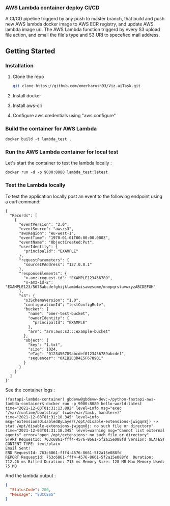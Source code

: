 ### AWS Lambda container deploy CI/CD

A CI/CD pipeline triggerd by any push to master branch, that build and push new AWS lambda docker image to AWS ECR registry, and update AWS lambda image uri.
The AWS Lambda function triggerd by every S3 upload file action, and email the file's type and S3 URI to specefied mail address.

## Getting Started

### Installation


1. Clone the repo    
   ```sh
   git clone https://github.com/omerharush93/Viz.aiTask.git
   ```
3. Install docker

4. Install aws-cli

5. Configure aws credentials using "aws configure"


### Build the container for AWS Lambda

```
docker build -t lambda_test . 
```

### Run the AWS Lambda container for local test

Let's start the container to test the lambda locally :

```
docker run -d -p 9000:8080 lambda_test:latest
```

### Test the Lambda locally

To test the application locally post an event to the following endpoint using a curl command:

```
{
  "Records": [
    {
      "eventVersion": "2.0",
      "eventSource": "aws:s3",
      "awsRegion": "eu-west-1",
      "eventTime": "1970-01-01T00:00:00.000Z",
      "eventName": "ObjectCreated:Put",
      "userIdentity": {
        "principalId": "EXAMPLE"
      },
      "requestParameters": {
        "sourceIPAddress": "127.0.0.1"
      },
      "responseElements": {
        "x-amz-request-id": "EXAMPLE123456789",
        "x-amz-id-2": "EXAMPLE123/5678abcdefghijklambdaisawesome/mnopqrstuvwxyzABCDEFGH"
      },
      "s3": {
        "s3SchemaVersion": "1.0",
        "configurationId": "testConfigRule",
        "bucket": {
          "name": "omer-test-bucket",
          "ownerIdentity": {
            "principalId": "EXAMPLE"
          },
          "arn": "arn:aws:s3:::example-bucket"
        },
        "object": {
          "key": "1.txt",
          "size": 1024,
          "eTag": "0123456789abcdef0123456789abcdef",
          "sequencer": "0A1B2C3D4E5F678901"
        }
      }
    }
  ]
}'
```

See the container logs :
```
(fastapi-lambda-container) gbdevw@gbdevw-dev:~/python-fastapi-aws-lambda-container$ docker run -p 9000:8080 hello-world:latest
time="2021-12-03T01:31:13.892" level=info msg="exec '/var/runtime/bootstrap' (cwd=/var/task, handler=)"
time="2021-12-03T01:31:18.345" level=info msg="extensionsDisabledByLayer(/opt/disable-extensions-jwigqn8j) -> stat /opt/disable-extensions-jwigqn8j: no such file or directory"
time="2021-12-03T01:31:18.345" level=warning msg="Cannot list external agents" error="open /opt/extensions: no such file or directory"
START RequestId: 763c6861-fff4-4576-8661-5f2a15e088fd Version: $LATEST
CONTENT TYPE: text/plain
Email Sent!
END RequestId: 763c6861-fff4-4576-8661-5f2a15e088fd
REPORT RequestId: 763c6861-fff4-4576-8661-5f2a15e088fd	Duration: 712.26 ms	Billed Duration: 713 ms	Memory Size: 128 MB	Max Memory Used: 75 MB	
```

And the lambda output :

```json
{
  "StatusCode": 200,
  "Message": "SUCCESS"
}
```
